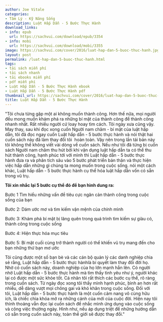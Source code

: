 ```yaml
---
author: Joe Vitale
categories:
- Tâm Lý - Kỹ Năng Sống
description: Luật Hấp Dẫn - 5 Bước Thực Hành
download_links:
- info: epub
  url: https://sachvui.com/download/epub/3354
- info: mobi
  url: https://sachvui.com/download/mobi/3355
image: https://sachvui.com/cover/2016/luat-hap-dan-5-buoc-thuc-hanh.jpg
layout: post
permalink: /luat-hap-dan-5-buoc-thuc-hanh.html
tags:
- tải sách miễn phí
- tải sách nhanh
- tải ebooks miễn phí
- pdf miễn phí
- Luật Hấp Dẫn - 5 Bước Thực Hành ebook
- Luật Hấp Dẫn - 5 Bước Thực Hành pdf
thumbnail_url: https://sachvui.com/cover/2016/luat-hap-dan-5-buoc-thuc-hanh.jpg
title: Luật Hấp Dẫn - 5 Bước Thực Hành
---
```


 <div class="item-desc text-justify"> <p>"Tôi chưa từng gặp một ai không muốn thành công. Hơn thế nữa, mọi người đều mong muốn khám phá ra những bí mật của thành công để thành công nhanh nhất. Rất nhiều người cứ loay hoay tìm cách. Tôi ngày xưa cũng vậy. May thay, sau khi đọc xong cuốn Người nam châm - bí mật của luật hấp dẫn, tôi đã đọc ngay cuốn Luật hấp dẫn - 5 bước thực hành và nói thật hai cuốn sách này đã làm thay đổi tôi  hoàn toàn. Vậy nên trong lần tái bản này tôi không thể không viết vài dòng về cuốn sách. Nếu như tôi đã từng bị cuốn sách Người nam châm thu hút bởi khi vận dụng luật hấp dẫn ta có thể thu hút thành công, hạnh phúc tới với mình thì Luật hấp dẫn - 5 bước thực hành đưa ra và phân tích sâu vào 5 bước phát triển bản thân và thực hiện việc hấp dẫn những gì chúng ta mong muốn trong cuộc sống. nói một cách khác, Luật hấp dẫn - 5 bước thực hành cụ thể hóa luật hấp dẫn vốn có sẵn trong vũ trụ.</p><p><strong>Tôi xin nhắc lại 5 bước cụ thể đó để bạn hình dung ra:</strong></p><p>Bước 1 Tìm hiểu những vấn đề tiêu cực ngăn cản thành công trong cuộc sống của bạn</p><p>Bước 2: Dám ước mơ và tìm kiếm vận mệnh của chính mình</p><p>Bước 3: Khám phá bí mật bị lãng quên trong quá trình tìm kiếm sự giàu có, thành công trong cuộc sống</p><p>Bước 4: Hiện thực hóa mục tiêu</p><p>Bước 5: Bí mật cuối cùng trở thành người có thể khiến vũ trụ mang đến cho bạn những thứ bạn mơ ước</p><p>Tôi cũng được một số bạn bè và các cán bộ quản lý các danh nghiệp chia sẻ rằng, Luật hấp dẫn - 5 bước thực hànhlà bí quyết làm thay đổi đời họ. Nhờ có cuốn sách này, doanh nghiệp của họ lớn mạnh hẳn lên. Có người nhờ Luật hấp dẫn - 5 bước thực hành mà tìm thấy tình yêu như ý, người khác lại có được một sức khỏe tốt. Cá nhân tôi rất thích các bước cụ thể, rõ ràng trong cuốn sách. Từ ngày đọc xong tôi thấy mình hạnh phúc, bình an hơn rất nhiều, dễ dàng vượt mọi chông gai và khó khăn trong cuộc sống. Đối với tôi, Luật hấp dẫn - 5 bước thực hành là một cuốn cảm nang vô cùng hữu ích, là chiếc chìa khóa mở ra những cánh của mới của cuộc đời. Hiện nay tôi thỉnh thoảng vẫn đọc lại cuốn sách để nhắc mình ứng dụng vào cuộc sống và công việc thường ngày. Hình như, nếu áp dụng triệt để những hướng dẫn có sẵn trong cuốn sách này, toàn thế giới sẽ được thay đổi."</p> </div>